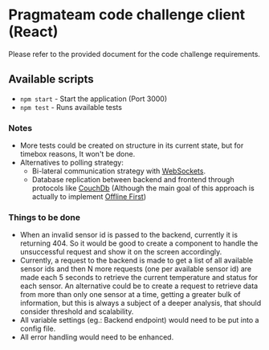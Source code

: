 # Pragmateam code challenge client (React)

Please refer to the provided document for the code challenge requirements. 

## Available scripts

- `npm start` - Start the application (Port 3000)
- `npm test` - Runs available tests

### Notes

- More tests could be created on structure in its current state, but for timebox reasons, It won't be done.
- Alternatives to polling strategy:
  - Bi-lateral communication strategy with [WebSockets](https://developer.mozilla.org/en-US/docs/Web/API/WebSockets_API).
  - Database replication between backend and frontend through protocols like [CouchDb](https://docs.couchdb.org/en/1.6.1/replication/protocol.html) (Although the main goal of this approach is actually to implement [Offline First](https://rxdb.info/offline-first.html))

### Things to be done

- When an invalid sensor id is passed to the backend, currently it is returning 404. So it would be good to create a component to handle the unsuccessful request and show it on the screen accordingly.
- Currently, a request to the backend is made to get a list of all available sensor ids and then N more requests (one per available sensor id) are made each 5 seconds to retrieve the current temperature and status for each sensor. An alternative could be to create a request to retrieve data from more than only one sensor at a time, getting a greater bulk of information, but this is always a subject of a deeper analysis, that should consider threshold and scalability.
- All variable settings (eg.: Backend endpoint) would need to be put into a config file.
- All error handling would need to be enhanced.
